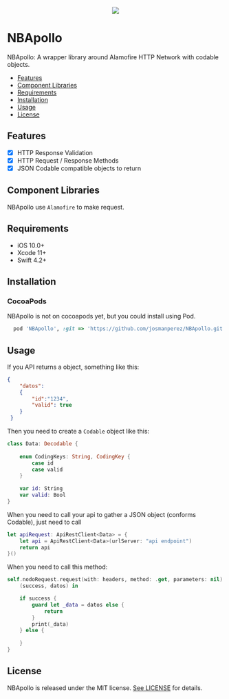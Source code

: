 <p align="center">
<img src="https://i.imgur.com/7M3CvDR.png)"/></p>

# NBApollo

NBApollo: A wrapper library around Alamofire HTTP Network with codable objects.

- [Features](#features)
- [Component Libraries](#component-libraries)
- [Requirements](#requirements)
- [Installation](#installation)
- [Usage](#usage)
- [License](#license)

## Features

- [x] HTTP Response Validation
- [x] HTTP Request / Response Methods
- [x] JSON Codable compatible objects to return

## Component Libraries

NBApollo use ```Alamofire``` to make request. 

## Requirements

- iOS 10.0+
- Xcode 11+
- Swift 4.2+

## Installation

### CocoaPods

NBApollo is not on cocoapods yet, but you could install using Pod.

```ruby
  pod 'NBApollo', :git => 'https://github.com/josmanperez/NBApollo.git', :tag => '0.1.1'
```

## Usage

If you API returns a object, something like this:

```json
{
	"datos":
    {
    	"id":"1234",
        "valid": true
    }
 }
 ```

Then you need to create a ```Codable``` object like this:

```swift
class Data: Decodable {
    
    enum CodingKeys: String, CodingKey {
        case id
        case valid
    }
    
    var id: String
    var valid: Bool
}
```

When you need to call your api to gather a JSON object (conforms Codable), just need to call

```swift
let apiRequest: ApiRestClient<Data> = {
    let api = ApiRestClient<Data>(urlServer: "api endpoint")
    return api
}()
```

When you need to call this method:

```swift
self.nodoRequest.request(with: headers, method: .get, parameters: nil) { 
	(success, datos) in 

    if success {
        guard let _data = datos else {
            return
        }
        print(_data)
    } else {
        
    }
}

```

## License

NBApollo is released under the MIT license. [See LICENSE](https://github.com/Alamofire/Alamofire/blob/master/LICENSE) for details.
